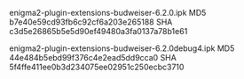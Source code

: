 enigma2-plugin-extensions-budweiser-6.2.0.ipk
MD5 b7e40e59cd93fb6c92cf6a203e265188
SHA c3d5e26865b5e5d90ef49480a3fa0137a78b1e61

enigma2-plugin-extensions-budweiser-6.2.0debug4.ipk
MD5 44e484b5ebd99f376c4e2ead5dd9cca0
SHA 5f4ffe411ee0b3d234075ee02951c250ecbc3710

